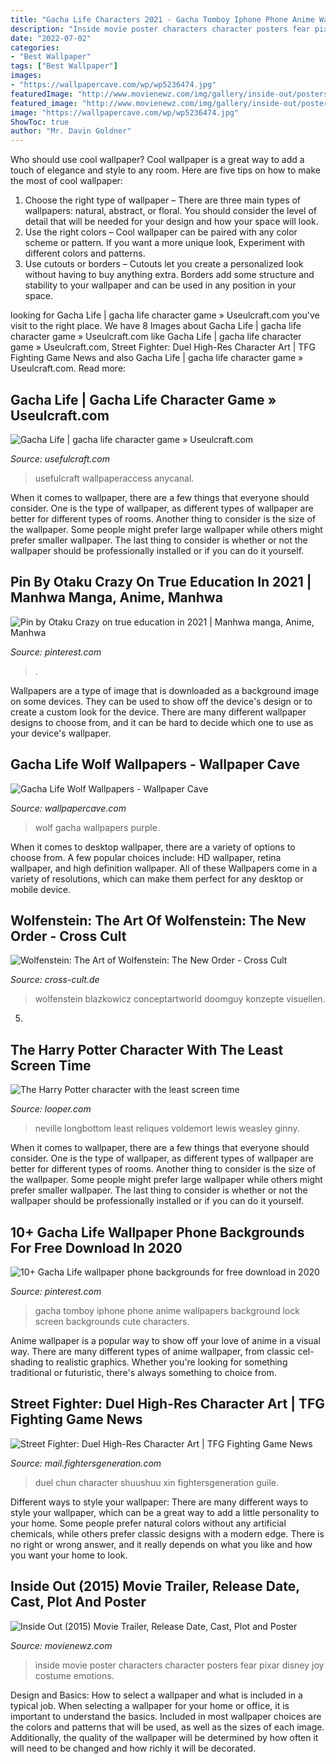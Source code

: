 ```yaml
---
title: "Gacha Life Characters 2021 - Gacha Tomboy Iphone Phone Anime Wallpapers Background Lock Screen Backgrounds Cute Characters"
description: "Inside movie poster characters character posters fear pixar disney joy costume emotions"
date: "2022-07-02"
categories:
- "Best Wallpaper"
tags: ["Best Wallpaper"]
images:
- "https://wallpapercave.com/wp/wp5236474.jpg"
featuredImage: "http://www.movienewz.com/img/gallery/inside-out/posters/inside_out_character_poster_4.jpg"
featured_image: "http://www.movienewz.com/img/gallery/inside-out/posters/inside_out_character_poster_4.jpg"
image: "https://wallpapercave.com/wp/wp5236474.jpg"
ShowToc: true
author: "Mr. Davin Goldner"
---
```



Who should use cool wallpaper?
Cool wallpaper is a great way to add a touch of elegance and style to any room. Here are five tips on how to make the most of cool wallpaper: 
1) Choose the right type of wallpaper – There are three main types of wallpapers: natural, abstract, or floral. You should consider the level of detail that will be needed for your design and how your space will look. 
2) Use the right colors – Cool wallpaper can be paired with any color scheme or pattern. If you want a more unique look, Experiment with different colors and patterns. 
3) Use cutouts or borders – Cutouts let you create a personalized look without having to buy anything extra. Borders add some structure and stability to your wallpaper and can be used in any position in your space.

	

		
looking for Gacha Life | gacha life character game » Useulcraft.com you've visit to the right place. We have 8 Images about Gacha Life | gacha life character game » Useulcraft.com like Gacha Life | gacha life character game » Useulcraft.com, Street Fighter: Duel High-Res Character Art | TFG Fighting Game News and also Gacha Life | gacha life character game » Useulcraft.com. Read more:
		
    
## Gacha Life | Gacha Life Character Game » Useulcraft.com

<img loading=lazy src="https://www.usefulcraft.com/wp-content/uploads/2019/12/gacha-life-14.jpg" onerror="this.onerror=null;this.src='https://tse1.mm.bing.net/th?id=OIP.oISteq_cVKnNhzJr7Za63gHaNK&amp;pid=15.1';" alt="Gacha Life | gacha life character game » Useulcraft.com">

_Source: usefulcraft.com_

>usefulcraft wallpaperaccess anycanal. 

	

When it comes to wallpaper, there are a few things that everyone should consider. One is the type of wallpaper, as different types of wallpaper are better for different types of rooms. Another thing to consider is the size of the wallpaper. Some people might prefer large wallpaper while others might prefer smaller wallpaper. The last thing to consider is whether or not the wallpaper should be professionally installed or if you can do it yourself.

    
## Pin By Otaku Crazy On True Education In 2021 | Manhwa Manga, Anime, Manhwa

<img loading=lazy src="https://i.pinimg.com/736x/6e/df/ff/6edfff871e246ec4963a2cb27228ea9b.jpg" onerror="this.onerror=null;this.src='https://tse4.mm.bing.net/th?id=OIP.6BDkyK8xEj3d1msP32gYdQHaMt&amp;pid=15.1';" alt="Pin by Otaku Crazy on true education in 2021 | Manhwa manga, Anime, Manhwa">

_Source: pinterest.com_

>. 

	

Wallpapers are a type of image that is downloaded as a background image on some devices. They can be used to show off the device's design or to create a custom look for the device. There are many different wallpaper designs to choose from, and it can be hard to decide which one to use as your device's wallpaper.

    
## Gacha Life Wolf Wallpapers - Wallpaper Cave

<img loading=lazy src="https://wallpapercave.com/wp/wp5236474.jpg" onerror="this.onerror=null;this.src='https://tse2.mm.bing.net/th?id=OIP.kO_sOtWDBlxkC3dBcNXloAHaNK&amp;pid=15.1';" alt="Gacha Life Wolf Wallpapers - Wallpaper Cave">

_Source: wallpapercave.com_

>wolf gacha wallpapers purple. 

	

When it comes to desktop wallpaper, there are a variety of options to choose from. A few popular choices include: HD wallpaper, retina wallpaper, and high definition wallpaper. All of these Wallpapers come in a variety of resolutions, which can make them perfect for any desktop or mobile device. 

    
## Wolfenstein: The Art Of Wolfenstein: The New Order - Cross Cult

<img loading=lazy src="https://www.cross-cult.de/isotope/w/wolfenstein_19.jpg" onerror="this.onerror=null;this.src='https://tse1.mm.bing.net/th?id=OIP.LmQezV-WPEfmSw9bFxcrmQHaJ4&amp;pid=15.1';" alt="Wolfenstein: The Art of Wolfenstein: The New Order - Cross Cult">

_Source: cross-cult.de_

>wolfenstein blazkowicz conceptartworld doomguy konzepte visuellen. 

	

5.

    
## The Harry Potter Character With The Least Screen Time

<img loading=lazy src="https://img2.looper.com/img/gallery/the-major-harry-potter-character-who-had-the-least-amount-of-screen-time/l-intro-1603844211.jpg" onerror="this.onerror=null;this.src='https://tse2.mm.bing.net/th?id=OIP.YWPIoPzhqNIuSSDvb1MjwQHaEK&amp;pid=15.1';" alt="The Harry Potter character with the least screen time">

_Source: looper.com_

>neville longbottom least reliques voldemort lewis weasley ginny. 

	

When it comes to wallpaper, there are a few things that everyone should consider. One is the type of wallpaper, as different types of wallpaper are better for different types of rooms. Another thing to consider is the size of the wallpaper. Some people might prefer large wallpaper while others might prefer smaller wallpaper. The last thing to consider is whether or not the wallpaper should be professionally installed or if you can do it yourself.

    
## 10+ Gacha Life Wallpaper Phone Backgrounds For Free Download In 2020

<img loading=lazy src="https://i.pinimg.com/736x/6a/57/4c/6a574cbdec30020da474c462412742f0.jpg" onerror="this.onerror=null;this.src='https://tse4.mm.bing.net/th?id=OIP.BrEyo53yzn-g6ZpDxOimcQHaNK&amp;pid=15.1';" alt="10+ Gacha Life wallpaper phone backgrounds for free download in 2020">

_Source: pinterest.com_

>gacha tomboy iphone phone anime wallpapers background lock screen backgrounds cute characters. 

	

Anime wallpaper is a popular way to show off your love of anime in a visual way. There are many different types of anime wallpaper, from classic cel-shading to realistic graphics. Whether you're looking for something traditional or futuristic, there's always something to choice from.

    
## Street Fighter: Duel High-Res Character Art | TFG Fighting Game News

<img loading=lazy src="https://mail.fightersgeneration.com/news2020/char2/sfduel/chunli-sfduel-art.jpg" onerror="this.onerror=null;this.src='https://tse4.mm.bing.net/th?id=OIP.lJkZMwAxCHu5vFaVOpV2NQHaMN&amp;pid=15.1';" alt="Street Fighter: Duel High-Res Character Art | TFG Fighting Game News">

_Source: mail.fightersgeneration.com_

>duel chun character shuushuu xin fightersgeneration guile. 

	

Different ways to style your wallpaper:
There are many different ways to style your wallpaper, which can be a great way to add a little personality to your home. Some people prefer natural colors without any artificial chemicals, while others prefer classic designs with a modern edge. There is no right or wrong answer, and it really depends on what you like and how you want your home to look.

    
## Inside Out (2015) Movie Trailer, Release Date, Cast, Plot And Poster

<img loading=lazy src="http://www.movienewz.com/img/gallery/inside-out/posters/inside_out_character_poster_4.jpg" onerror="this.onerror=null;this.src='https://tse4.mm.bing.net/th?id=OIP.fp_V5sakgv9xABe2ltmjKwHaMI&amp;pid=15.1';" alt="Inside Out (2015) Movie Trailer, Release Date, Cast, Plot and Poster">

_Source: movienewz.com_

>inside movie poster characters character posters fear pixar disney joy costume emotions. 

	

Design and Basics: How to select a wallpaper and what is included in a typical job.
When selecting a wallpaper for your home or office, it is important to understand the basics. Included in most wallpaper choices are the colors and patterns that will be used, as well as the sizes of each image. Additionally, the quality of the wallpaper will be determined by how often it will need to be changed and how richly it will be decorated.

